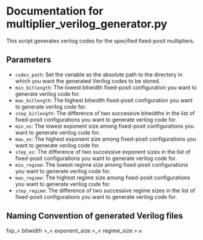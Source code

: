 # Documentation for multiplier_verilog_generator.py
This script generates verilog codes for the specified fixed-posit multipliers.

## Parameters
- `codes_path`: Set the variable as the absolute path to the directory in which you want the generated Verilog codes to be stored.
- `min_bitlength`: The lowest bitwidth fixed-posit configuration you want to generate verilog code for.
- `max_bitlength`: The highest bitwidth fixed-posit configuration you want to generate verilog code for.
- `step_bitlength`: The difference of two successive bitwidths in the list of fixed-posit configurations you want  to generate verilog code for. 
- `min_es`: The lowest exponent size among fixed-posit configurations you want to generate verilog code for.
- `max_es`: The highest exponent size among fixed-posit configurations you want to generate verilog code for.
- `step_es`: The difference of two successive exponent sizes in the list of fixed-posit configurations you want  to generate verilog code for.
- `min_regime`: The lowest regime size among fixed-posit configurations you want to generate verilog code for.
- `max_regime`: The highest regime size among fixed-posit configurations you want to generate verilog code for.
- `step_regime`: The difference of two successive regime sizes in the list of fixed-posit configurations you want  to generate verilog code for.

## Naming Convention of generated Verilog files
 fxp_< bitwidth >\_< exponent\_size >\_< regime\_size >.v
